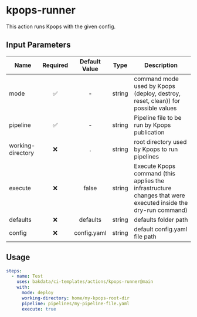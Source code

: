 # kpops-runner

This action runs Kpops with the given config.

## Input Parameters

| Name              | Required | Default Value |                                                     Type                                                      | Description                                                                     |
| ----------------- | :------: | :-----------: | :-----------------------------------------------------------------------------------------------------------: | ------------------------------------------------------------------------------- |
| mode              |    ✅    |       -       | 													string  										           | command mode used by Kpops (deploy, destroy, reset, clean)) for possible values |
| pipeline          |    ✅    |       -       |                                                    string                                                     | Pipeline file to be run by Kpops publication                                    |
| working-directory |    ❌    |       .       |                                                    string                                                     | root directory used by Kpops to run pipelines                                   |
| execute           |    ❌    |  	false     |												 		string	  													| Execute Kpops command (this applies the infrastructure changes that were executed inside the dry-run command) |
| defaults          |    ❌    |    defaults   | 													string 														|  defaults folder path 														|
| config          |    ❌    |    config.yaml   | 													string 														|  default config.yaml file path 														|



## Usage

```yaml
steps:
  - name: Test
    uses: bakdata/ci-templates/actions/kpops-runner@main
    with:
      mode: deploy
      working-directory: home/my-kpops-root-dir
      pipeline: pipelines/my-pipeline-file.yaml
      execute: true
```
